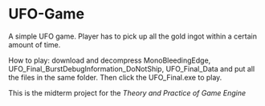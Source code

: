 # UFO-Game
A simple UFO game. Player has to pick up all the gold ingot within a certain amount of time.

How to play:
download and decompress MonoBleedingEdge, UFO_Final_BurstDebugInformation_DoNotShip, UFO_Final_Data and put all the files in the same folder. Then click the UFO_Final.exe to play.

This is the midterm project for the *Theory and Practice of Game Engine*
